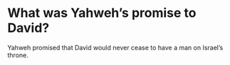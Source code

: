 # What was Yahweh’s promise to David?

Yahweh promised that David would never cease to have a man on Israel’s throne.
